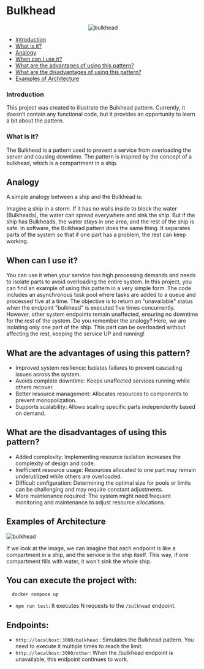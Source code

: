 # Bulkhead


<p align="center">
  <img src="https://github.com/user-attachments/assets/0075c872-c3b7-4d09-ad84-820c6d38b362" alt="bulkhead" />
</p>



* [Introduction](#introduction)
* [What is it?](#what-is-it)
* [Analogy](#analogy)
* [When can I use it?](#when-can-i-use-it)
* [What are the advantages of using this pattern?](#what-are-the-advantages-of-using-this-pattern)
* [What are the disadvantages of using this pattern?](#what-are-the-disadvantages-of-using-this-pattern)
* [Examples of Architecture](#examples-of-architecture)

### Introduction

This project was created to illustrate the Bulkhead pattern. Currently, it doesn’t contain any functional code, but it provides an opportunity to learn a bit about the pattern.

### What is it?

The Bulkhead is a pattern used to prevent a service from overloading the server and causing downtime. The pattern is inspired by the concept of a bulkhead, which is a compartment in a ship.

## Analogy

A simple analogy between a ship and the Bulkhead is:

Imagine a ship in a storm. If it has no walls inside to block the water (Bulkheads), the water can spread everywhere and sink the ship. But if the ship has Bulkheads, the water stays in one area, and the rest of the ship is safe. In software, the Bulkhead pattern does the same thing. It separates parts of the system so that if one part has a problem, the rest can keep working.

## When can I use it?

You can use it when your service has high processing demands and needs to isolate parts to avoid overloading the entire system. In this project, you can find an example of using this pattern in a very simple form. The code includes an asynchronous task pool where tasks are added to a queue and processed five at a time. The objective is to return an "unavailable" status when the endpoint "bulkhead" is executed five times concurrently. However, other system endpoints remain unaffected, ensuring no downtime for the rest of the system. Do you remember the analogy? Here, we are isolating only one part of the ship. This part can be overloaded without affecting the rest, keeping the service UP and running!

## What are the advantages of using this pattern?

- Improved system resilience: Isolates failures to prevent cascading issues across the system.
- Avoids complete downtime: Keeps unaffected services running while others recover.
- Better resource management: Allocates resources to components to prevent monopolization.
- Supports scalability: Allows scaling specific parts independently based on demand.

## What are the disadvantages of using this pattern?

- Added complexity: Implementing resource isolation increases the complexity of design and code.
- Inefficient resource usage: Resources allocated to one part may remain underutilized while others are overloaded.
- Difficult configuration: Determining the optimal size for pools or limits can be challenging and may require constant adjustments.
- More maintenance required: The system might need frequent monitoring and maintenance to adjust resource allocations.

## Examples of Architecture


![bulkhead](https://github.com/user-attachments/assets/541f28fa-6e46-4a59-b24e-32056efd3587)

If we look at the image, we can imagine that each endpoint is like a compartment in a ship, and the service is the ship itself. 
This way, if one compartment fills with water, it won't sink the whole ship.

## You can execute the project with:

```shell
  docker compose up
```

- `npm run test`: It executes N requests to the `/bulkhead` endpoint.

## Endpoints:

- `http://localhost:3000/bulkhead` :  Simulates the Bulkhead pattern. You need to execute it multiple times to reach the limit.
- `http://localhost:3000/other`: When the /bulkhead endpoint is unavailable, this endpoint continues to work.

